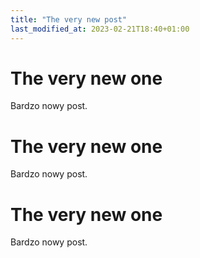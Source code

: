 ```yaml
---
title: "The very new post"
last_modified_at: 2023-02-21T18:40+01:00
---
```


# The very new one

Bardzo nowy post.

# The very new one

Bardzo nowy post.

# The very new one

Bardzo nowy post.
